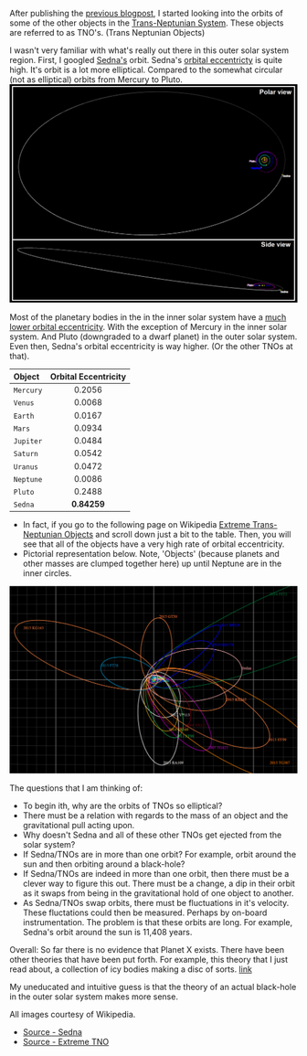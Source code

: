 After publishing the [previous blogpost](https://stellardreams.github.io/Grape-fruit-sized-Black-Hole-in-the-outer-solar-system/), I started looking into the orbits of some of the other objects in the [Trans-Neptunian System](https://en.wikipedia.org/wiki/Trans-Neptunian_object). These objects are referred to as TNO's. (Trans Neptunian Objects)

I wasn't very familiar with what's really out there in this outer solar system region. First, I googled [Sedna's](https://en.wikipedia.org/wiki/90377_Sedna) orbit. Sedna's [orbital eccentricty](https://en.wikipedia.org/wiki/Orbital_eccentricity) is quite high. It's orbit is a lot more elliptical. Compared to the somewhat circular (not as elliptical) orbits from Mercury to Pluto. 
<img src="/assets/images/sedna-orbit.png">

Most of the planetary bodies in the in the inner solar system have a [much lower orbital eccentricity](https://nssdc.gsfc.nasa.gov/planetary/factsheet/). With the exception of Mercury in the inner solar system. And Pluto (downgraded to a dwarf planet) in the outer solar system.  Even then, Sedna's orbital eccentricity is way higher. (Or the other TNOs at that).  

|  Object  | Orbital Eccentricity  |
| :------------- | :-------------: |
| `Mercury` |0.2056| 
| `Venus` |0.0068| 
| `Earth` |0.0167| 
| `Mars` |0.0934| 
| `Jupiter` |0.0484| 
| `Saturn` |0.0542| 
| `Uranus` |0.0472|
| `Neptune` |0.0086|
| `Pluto` |0.2488| 
| `Sedna` |**0.84259**| 

* In fact, if you go to the following page on Wikipedia [Extreme Trans-Neptunian Objects](https://en.wikipedia.org/wiki/Extreme_trans-Neptunian_object#Outer_Solar_System_Origins_Survey) and scroll down just a bit to the table. Then, you will see that all of the objects have a very high rate of orbital eccentricity. 
* Pictorial representation below. Note, 'Objects' (because planets and other masses are clumped together here) up until Neptune are in the inner circles. 

<img src="/assets/images/tno-orbits.png">

The questions that I am thinking of:
* To begin ith, why are the orbits of TNOs so elliptical?
* There must be a relation with regards to the mass of an object and the gravitational pull acting upon. 
* Why doesn't Sedna and all of these other TNOs get ejected from the solar system?
* If Sedna/TNOs are in more than one orbit? For example, orbit around the sun and then orbiting around a black-hole?
* If Sedna/TNOs are indeed in more than one orbit, then there must be a clever way to figure this out. There must be a change, a dip in their orbit as it swaps from being in the gravitational hold of one object to another. 
* As Sedna/TNOs swap orbits, there must be fluctuations in it's velocity. These fluctations could then be measured. Perhaps by on-board instrumentation. The problem is that these orbits are long. For example, Sedna's orbit around the sun is 11,408 years. 

Overall: So far there is no evidence that Planet X exists. There have been other theories that have been put forth. For example, this theory that I just read about, a collection of icy bodies making a disc of sorts. [link](https://medium.com/predict/planet-nine-ruled-out-as-the-cause-of-outer-solar-system-mystery-orbits-9846266bd073)

My uneducated and intuitive guess is that the theory of an actual black-hole in the outer solar system makes more sense. 


All images courtesy of Wikipedia. 
* [Source - Sedna](https://en.wikipedia.org/wiki/90377_Sedna)
* [Source - Extreme TNO](https://en.wikipedia.org/wiki/Extreme_trans-Neptunian_object)
